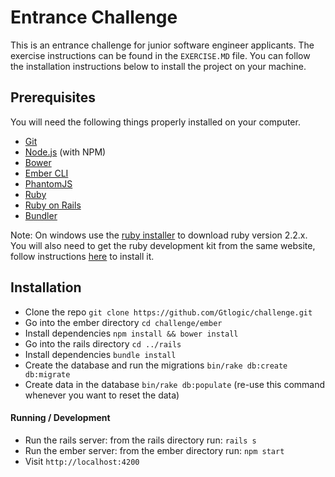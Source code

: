 # Entrance Challenge

This is an entrance challenge for junior software engineer applicants. The exercise instructions
can be found in the `EXERCISE.MD` file. You can follow the installation instructions below
to install the project on your machine.

## Prerequisites

You will need the following things properly installed on your computer.

* [Git](http://git-scm.com/)
* [Node.js](http://nodejs.org/) (with NPM)
* [Bower](http://bower.io/)
* [Ember CLI](http://www.ember-cli.com/)
* [PhantomJS](http://phantomjs.org/)
* [Ruby](https://rvm.io/)
* [Ruby on Rails](http://rubyonrails.org/)
* [Bundler](http://bundler.io/)

Note: On windows use the [ruby installer](https://rubyinstaller.org) to download ruby version 2.2.x. You will also need to get the ruby development kit from the same website, follow instructions [here](https://github.com/oneclick/rubyinstaller/wiki/Development-Kit#quick-start) to install it.

## Installation

- Clone the repo `git clone https://github.com/Gtlogic/challenge.git`
- Go into the ember directory `cd challenge/ember`
- Install dependencies `npm install && bower install`
- Go into the rails directory `cd ../rails`
- Install dependencies `bundle install`
- Create the database and run the migrations `bin/rake db:create db:migrate`
- Create data in the database `bin/rake db:populate` (re-use this command whenever you want to reset the data)

#### Running / Development

- Run the rails server: from the rails directory run: `rails s`
- Run the ember server: from the ember directory run: `npm start`
- Visit `http://localhost:4200`
